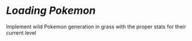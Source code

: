 # *Loading Pokemon*
Implement wild Pokemon generation in grass with the proper stats for their current level
